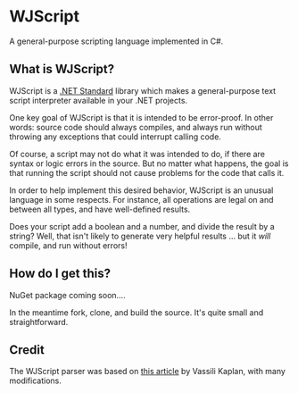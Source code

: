 # WJScript
A general-purpose scripting language implemented in C#.

## What is WJScript?
WJScript is a [.NET Standard](https://docs.microsoft.com/en-us/dotnet/standard/net-standard) library which makes a general-purpose text script interpreter available in your .NET projects.

One key goal of WJScript is that it is intended to be error-proof. In other words: source code should always compiles, and always run without throwing any exceptions that could interrupt calling code.

Of course, a script may not do what it was intended to do, if there are syntax or logic errors in the source. But no matter what happens, the goal is that running the script should not cause problems for the code that calls it.

In order to help implement this desired behavior, WJScript is an unusual language in some respects. For instance, all operations are legal on and between all types, and have well-defined results.

Does your script add a boolean and a number, and divide the result by a string? Well, that isn't likely to generate very helpful results ... but it *will* compile, and run without errors!

## How do I get this?
NuGet package coming soon....

In the meantime fork, clone, and build the source. It's quite small and straightforward.

## Credit
The WJScript parser was based on [this article](http://www.codemag.com/article/1607081) by Vassili Kaplan, with many modifications.